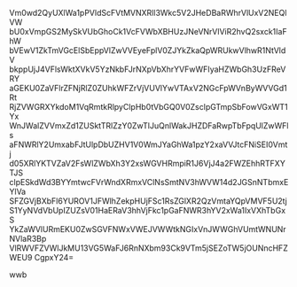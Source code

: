 Vm0wd2QyUXlWa1pPVldScFVtMVNXRll3Wkc5V2JHeDBaRWhrVlUxV2NEQlVW
bU0xVmpGS2MySkVUbGhoCk1VcFVWbXBHUzJNeVNrVlViR2hvQ2sxck1IaFhW
bVEwV1ZkTmVGcElSbEppVlZwVVEyeFplV0ZJYkZkaQpWRUkwVlhwR1NtVldV
bkppUjJ4VFlsWktXVkV5YzNkbFJrNXpVbXhrYVFwWFIyaHZWbGh3UzFReVRY
aGEKU0ZaVFlrZFNjRlZ0ZUhkWFZrVjVUVlYwVTAxV2NGcFpWVnByWVVGd1Rt
RjZVWGRXYkdoM1VqRmtkRlpyClpHb0tVbGQ0V0ZsclpGTmpSbFowVGxWT1Yx
WnJWalZVVmxZd1ZUSktTRlZzY0ZwTlJuQnlWakJHZDFaRwpTbFpqUlZwWFls
aFNWRlY2UmxabFJtUlpDbUZHV1V0WmJYaGhWa1pzY2xaVVJtcFNiSEI0Vmtj
d05XRlYKTVZaV2FsWlZWbXh3Y2xsWGVHRmpiR1J6VjJ4a2FWZEhhRTFXYTJS
clpESkdWd3BYYmtwcFVrWndXRmxVClNsSmtNV3hWVW14d2JGSnNTbmxEYlVa
SFZGVjBXbFl6YUROV1JFWlhZekpHUjFSc1RsZGlXR2QzVmtaYQpVMVF5U2tj
S1YyNVdVbUpIZUZsV01HaERaV3hhVjFkc1pGaFNWR3hYV2xWa1IxVXhTbGxS
YkZaWVlURmEKU0ZwSGVFNWxVWEJVWWtkNGIxVnJWWGhVUmtWNUNrNVlaR3Bp
VlRWVFZVWlJkMU13VG5WaFJ6RnNXbm93Ck9VTm5jSEZoTW5jOUNncHFZWEU9
CgpxY24=

wwb